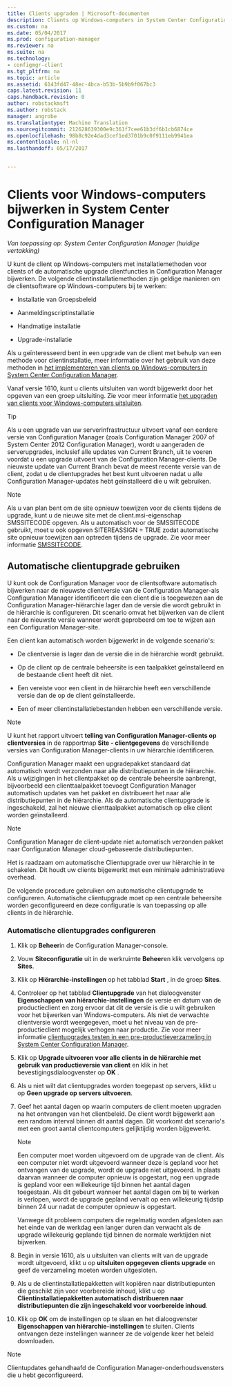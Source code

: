 ```yaml
---
title: Clients upgraden | Microsoft-documenten
description: Clients op Windows-computers in System Center Configuration Manager upgraden.
ms.custom: na
ms.date: 05/04/2017
ms.prod: configuration-manager
ms.reviewer: na
ms.suite: na
ms.technology:
- configmgr-client
ms.tgt_pltfrm: na
ms.topic: article
ms.assetid: 6143fd47-48ec-4bca-b53b-5b9b9f067bc3
caps.latest.revision: 11
caps.handback.revision: 0
author: robstackmsft
ms.author: robstack
manager: angrobe
ms.translationtype: Machine Translation
ms.sourcegitcommit: 212628639300e9c361f7cee61b3df6b1cb6874ce
ms.openlocfilehash: 98b8c92e4dad3cef1ed3701b9c0f9111eb9941ea
ms.contentlocale: nl-nl
ms.lasthandoff: 05/17/2017


---
```

# <a name="how-to-upgrade-clients-for-windows-computers-in-system-center-configuration-manager"></a>Clients voor Windows-computers bijwerken in System Center Configuration Manager

*Van toepassing op: System Center Configuration Manager (huidige vertakking)*

U kunt de client op Windows-computers met installatiemethoden voor clients of de automatische upgrade clientfuncties in Configuration Manager bijwerken. De volgende clientinstallatiemethoden zijn geldige manieren om de clientsoftware op Windows-computers bij te werken:  

-   Installatie van Groepsbeleid  

-   Aanmeldingscriptinstallatie  

-   Handmatige installatie  

-   Upgrade-installatie  

 Als u geïnteresseerd bent in een upgrade van de client met behulp van een methode voor clientinstallatie, meer informatie over het gebruik van deze methoden in [het implementeren van clients op Windows-computers in System Center Configuration Manager](../../../../core/clients/deploy/deploy-clients-to-windows-computers.md).

 Vanaf versie 1610, kunt u clients uitsluiten van wordt bijgewerkt door het opgeven van een groep uitsluiting. Zie voor meer informatie [het upgraden van clients voor Windows-computers uitsluiten](exclude-clients-windows.md).  


> [!TIP]  
>  Als u een upgrade van uw serverinfrastructuur uitvoert vanaf een eerdere versie van Configuration Manager \(zoals Configuration Manager 2007 of System Center 2012 Configuration Manager\), wordt u aangeraden de serverupgrades, inclusief alle updates van Current Branch, uit te voeren voordat u een upgrade uitvoert van de Configuration Manager-clients.   De nieuwste update van Current Branch bevat de meest recente versie van de client, zodat u de clientupgrades het best kunt uitvoeren nadat u alle Configuration Manager-updates hebt geïnstalleerd die u wilt gebruiken.

> [!NOTE]
> Als u van plan bent om de site opnieuw toewijzen voor de clients tijdens de upgrade, kunt u de nieuwe site met de client.msi-eigenschap SMSSITECODE opgeven. Als u automatisch voor de SMSSITECODE gebruikt, moet u ook opgeven SITEREASSIGN = TRUE zodat automatische site opnieuw toewijzen aan optreden tijdens de upgrade. Zie voor meer informatie [SMSSITECODE](../../deploy/about-client-installation-properties.md#smssitecode).

## <a name="use-automatic-client-upgrade"></a>Automatische clientupgrade gebruiken  
 U kunt ook de Configuration Manager voor de clientsoftware automatisch bijwerken naar de nieuwste clientversie van de Configuration Manager-als Configuration Manager identificeert die een client die is toegewezen aan de Configuration Manager-hiërarchie lager dan de versie die wordt gebruikt in de hiërarchie is configureren. Dit scenario omvat het bijwerken van de client naar de nieuwste versie wanneer wordt geprobeerd om toe te wijzen aan een Configuration Manager-site.  

 Een client kan automatisch worden bijgewerkt in de volgende scenario's:  

-   De clientversie is lager dan de versie die in de hiërarchie wordt gebruikt.  

-   Op de client op de centrale beheersite is een taalpakket geïnstalleerd en de bestaande client heeft dit niet.  

-   Een vereiste voor een client in de hiërarchie heeft een verschillende versie dan de op de client geïnstalleerde.  

-   Een of meer clientinstallatiebestanden hebben een verschillende versie.  

> [!NOTE]  
>  U kunt het rapport uitvoert **telling van Configuration Manager-clients op clientversies** in de rapportmap **Site - clientgegevens** de verschillende versies van Configuration Manager-clients in uw hiërarchie identificeren.  

 Configuration Manager maakt een upgradepakket standaard dat automatisch wordt verzonden naar alle distributiepunten in de hiërarchie. Als u wijzigingen in het clientpakket op de centrale beheersite aanbrengt, bijvoorbeeld een clienttaalpakket toevoegt Configuration Manager automatisch updates van het pakket en distribueert het naar alle distributiepunten in de hiërarchie. Als de automatische clientupgrade is ingeschakeld, zal het nieuwe clienttaalpakket automatisch op elke client worden geïnstalleerd.  

> [!NOTE]  
>  Configuration Manager de client-update niet automatisch verzonden pakket naar Configuration Manager cloud-gebaseerde distributiepunten.  

 Het is raadzaam om automatische Clientupgrade over uw hiërarchie in te schakelen. Dit houdt uw clients bijgewerkt met een minimale administratieve overhead.  

 De volgende procedure gebruiken om automatische clientupgrade te configureren. Automatische clientupgrade moet op een centrale beheersite worden geconfigureerd en deze configuratie is van toepassing op alle clients in de hiërarchie.  

### <a name="to-configure-automatic-client-upgrades"></a>Automatische clientupgrades configureren  

1.  Klik op **Beheer**in de Configuration Manager-console.  

2.  Vouw **Siteconfiguratie** uit in de werkruimte **Beheer**en klik vervolgens op **Sites**.  

3.  Klik op **Hiërarchie-instellingen** op het tabblad **Start** , in de groep **Sites**.  

4.  Controleer op het tabblad **Clientupgrade** van het dialoogvenster **Eigenschappen van hiërarchie-instellingen** de versie en datum van de productieclient en zorg ervoor dat dit de versie is die u wilt gebruiken voor het bijwerken van Windows-computers.  Als niet de verwachte clientversie wordt weergegeven, moet u het niveau van de pre-productieclient mogelijk verhogen naar productie. Zie voor meer informatie [clientupgrades testen in een pre-productieverzameling in System Center Configuration Manager](../../../../core/clients/manage/upgrade/test-client-upgrades.md).  

5.  Klik op **Upgrade uitvoeren voor alle clients in de hiërarchie met gebruik van productieversie van client** en klik in het bevestigingsdialoogvenster op **OK** .  

6.  Als u niet wilt dat clientupgrades worden toegepast op servers, klikt u op **Geen upgrade op servers uitvoeren**.  

7.  Geef het aantal dagen op waarin computers de client moeten upgraden na het ontvangen van het clientbeleid. De client wordt bijgewerkt aan een random interval binnen dit aantal dagen. Dit voorkomt dat scenario's met een groot aantal clientcomputers gelijktijdig worden bijgewerkt.

    > [!NOTE]
    > Een computer moet worden uitgevoerd om de upgrade van de client. Als een computer niet wordt uitgevoerd wanneer deze is gepland voor het ontvangen van de upgrade, wordt de upgrade niet uitgevoerd. In plaats daarvan wanneer de computer opnieuw is opgestart, nog een upgrade is gepland voor een willekeurige tijd binnen het aantal dagen toegestaan. Als dit gebeurt wanneer het aantal dagen om bij te werken is verlopen, wordt de upgrade gepland vervalt op een willekeurig tijdstip binnen 24 uur nadat de computer opnieuw is opgestart.
    >     
    > Vanwege dit probleem computers die regelmatig worden afgesloten aan het einde van de werkdag een langer duren dan verwacht als de upgrade willekeurig geplande tijd binnen de normale werktijden niet bijwerken.

7. Begin in versie 1610, als u uitsluiten van clients wilt van de upgrade wordt uitgevoerd, klikt u op **uitsluiten opgegeven clients upgrade** en geef de verzameling moeten worden uitgesloten.

8.  Als u de clientinstallatiepakketten wilt kopiëren naar distributiepunten die geschikt zijn voor voorbereide inhoud, klikt u op **Clientinstallatiepakketten automatisch distribueren naar distributiepunten die zijn ingeschakeld voor voorbereide inhoud**.  

9. Klik op **OK** om de instellingen op te slaan en het dialoogvenster **Eigenschappen van hiërarchie-instellingen** te sluiten. Clients ontvangen deze instellingen wanneer ze de volgende keer het beleid downloaden.

>[!NOTE]
>Clientupdates gehandhaafd de Configuration Manager-onderhoudsvensters die u hebt geconfigureerd.

